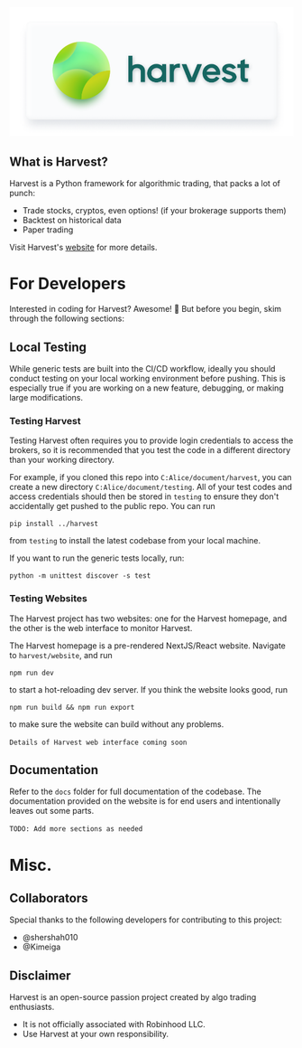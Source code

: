 ![Header](docs/Header.png)

## What is Harvest?
Harvest is a Python framework for algorithmic trading, that packs a lot of punch:
- Trade stocks, cryptos, even options! (if your brokerage supports them)
- Backtest on historical data
- Paper trading

Visit Harvest's [website](https://tfukaza.github.io/harvest/) for more details.

# For Developers
Interested in coding for Harvest? Awesome! 🤟 But before you begin, skim through the following sections:

## Local Testing
While generic tests are built into the CI/CD workflow, ideally you should conduct testing on your local working environment before pushing. This is especially true if you are working on a new feature, debugging, or making large modifications. 

### Testing Harvest 
Testing Harvest often requires you to provide login credentials to access the brokers, so it is recommended that you test the code in a different directory than your working directory. 

For example, if you cloned this repo into `C:Alice/document/harvest`, you can create a new directory `C:Alice/document/testing`. All of your test codes and access credentials should then be stored in `testing` to ensure they don't accidentally get pushed to the public repo. You can run 
```
pip install ../harvest
``` 
from `testing` to install the latest codebase from your local machine.  

If you want to run the generic tests locally, run:
```
python -m unittest discover -s test
```

### Testing Websites
The Harvest project has two websites: one for the Harvest homepage, and the other is the web interface to monitor Harvest.

The Harvest homepage is a pre-rendered NextJS/React website. Navigate to `harvest/website`, and run 
```
npm run dev
``` 
to start a hot-reloading dev server. If you think the website looks good, run 
```
npm run build && npm run export
``` 
to make sure the website can build without any problems. 

`Details of Harvest web interface coming soon`

## Documentation
Refer to the `docs` folder for full documentation of the codebase. The documentation provided on the website is for end users and intentionally leaves out some parts. 

`TODO: Add more sections as needed`

# Misc.
## Collaborators
 Special thanks to the following developers for contributing to this project:
 - @shershah010
 - @Kimeiga


## Disclaimer
Harvest is an open-source passion project created by algo trading enthusiasts. 
- It is not officially associated with Robinhood LLC.  
- Use Harvest at your own responsibility. 